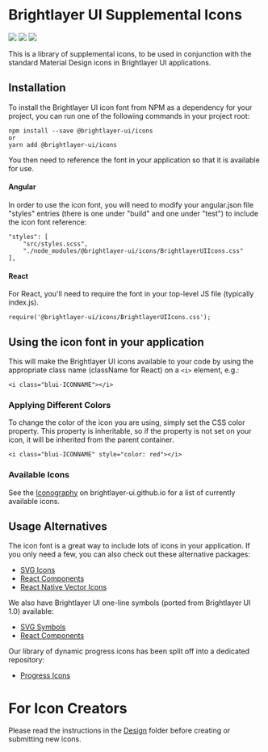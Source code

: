 # Brightlayer UI Supplemental Icons

[![](https://img.shields.io/npm/v/@brightlayer-ui/icons.svg?label=@brightlayer-ui/icons&style=flat)](https://www.npmjs.com/package/@brightlayer-ui/icons)
[![](https://img.shields.io/npm/v/@brightlayer-ui/icons-svg.svg?label=@brightlayer-ui/icons-svg&style=flat)](https://www.npmjs.com/package/@brightlayer-ui/icons-svg)
[![](https://img.shields.io/circleci/project/github/etn-ccis/blui-icons/master.svg?style=flat)](https://circleci.com/gh/etn-ccis/blui-icons/tree/master)

This is a library of supplemental icons, to be used in conjunction with the standard Material Design icons in Brightlayer UI applications.

## Installation

To install the Brightlayer UI icon font from NPM as a dependency for your project, you can run one of the following commands in your project root:

```
npm install --save @brightlayer-ui/icons
or
yarn add @brightlayer-ui/icons
```

You then need to reference the font in your application so that it is available for use.

#### Angular

In order to use the icon font, you will need to modify your angular.json file "styles" entries (there is one under "build" and one under "test") to include the icon font reference:

```
"styles": [
    "src/styles.scss",
    "./node_modules/@brightlayer-ui/icons/BrightlayerUIIcons.css"
],
```

#### React

For React, you'll need to require the font in your top-level JS file (typically index.js).

```
require('@brightlayer-ui/icons/BrightlayerUIIcons.css');
```

## Using the icon font in your application

This will make the Brightlayer UI icons available to your code by using the appropriate class name (className for React) on a `<i>` element, e.g.:

```
<i class="blui-ICONNAME"></i>
```

### Applying Different Colors

To change the color of the icon you are using, simply set the CSS color property. This property is inheritable, so if the property is not set on your icon, it will be inherited from the parent container.

```
<i class="blui-ICONNAME" style="color: red"></i>
```

### Available Icons

See the [Iconography](https://brightlayer-ui.github.io/style/iconography) on brightlayer-ui.github.io for a list of currently available icons.

## Usage Alternatives

The icon font is a great way to include lots of icons in your application. If you only need a few, you can also check out these alternative packages:

-   [SVG Icons](https://www.npmjs.com/package/@brightlayer-ui/icons-svg)
-   [React Components](https://www.npmjs.com/package/@brightlayer-ui/icons-mui)
-   [React Native Vector Icons](https://www.npmjs.com/package/@brightlayer-ui/react-native-vector-icons)

We also have Brightlayer UI one-line symbols (ported from Brightlayer UI 1.0) available:

-   [SVG Symbols](https://www.npmjs.com/package/@brightlayer-ui/symbols)
-   [React Components](https://www.npmjs.com/package/@brightlayer-ui/symbols-mui)

Our library of dynamic progress icons has been split off into a dedicated repository:

-   [Progress Icons](https://github.com/etn-ccis/blui-progress-icons/tree/master)

# For Icon Creators

Please read the instructions in the [Design](https://github.com/etn-ccis/blui-icons/blob/master/design/README.md) folder before creating or submitting new icons.
